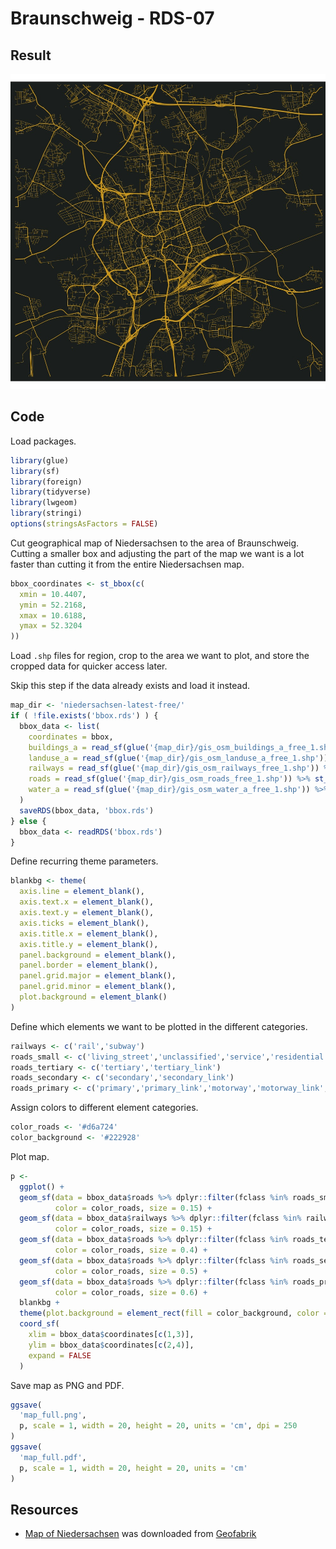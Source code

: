 Braunschweig - RDS-07
================

## Result

![Map](map_large.jpg)

## Code

Load packages.

``` r
library(glue)
library(sf)
library(foreign)
library(tidyverse)
library(lwgeom)
library(stringi)
options(stringsAsFactors = FALSE)
```

Cut geographical map of Niedersachsen to the area of Braunschweig.
Cutting a smaller box and adjusting the part of the map we want is a lot
faster than cutting it from the entire Niedersachsen map.

``` r
bbox_coordinates <- st_bbox(c(
  xmin = 10.4407,
  ymin = 52.2168,
  xmax = 10.6188,
  ymax = 52.3204
))
```

Load `.shp` files for region, crop to the area we want to plot, and
store the cropped data for quicker access later.

Skip this step if the data already exists and load it instead.

``` r
map_dir <- 'niedersachsen-latest-free/'
if ( !file.exists('bbox.rds') ) {
  bbox_data <- list(
    coordinates = bbox,
    buildings_a = read_sf(glue('{map_dir}/gis_osm_buildings_a_free_1.shp')) %>% st_crop(bbox_coordinates),
    landuse_a = read_sf(glue('{map_dir}/gis_osm_landuse_a_free_1.shp')) %>% st_crop(bbox_coordinates),
    railways = read_sf(glue('{map_dir}/gis_osm_railways_free_1.shp')) %>% st_crop(bbox_coordinates),
    roads = read_sf(glue('{map_dir}/gis_osm_roads_free_1.shp')) %>% st_crop(bbox_coordinates),
    water_a = read_sf(glue('{map_dir}/gis_osm_water_a_free_1.shp')) %>% st_crop(bbox_coordinates)
  )
  saveRDS(bbox_data, 'bbox.rds')
} else {
  bbox_data <- readRDS('bbox.rds')
}
```

Define recurring theme parameters.

``` r
blankbg <- theme(
  axis.line = element_blank(),
  axis.text.x = element_blank(),
  axis.text.y = element_blank(),
  axis.ticks = element_blank(),
  axis.title.x = element_blank(),
  axis.title.y = element_blank(),
  panel.background = element_blank(),
  panel.border = element_blank(),
  panel.grid.major = element_blank(),
  panel.grid.minor = element_blank(),
  plot.background = element_blank()
)
```

Define which elements we want to be plotted in the different categories.

``` r
railways <- c('rail','subway')
roads_small <- c('living_street','unclassified','service','residential')
roads_tertiary <- c('tertiary','tertiary_link')
roads_secondary <- c('secondary','secondary_link')
roads_primary <- c('primary','primary_link','motorway','motorway_link','trunk','trunk_link')
```

Assign colors to different element categories.

``` r
color_roads <- '#d6a724'
color_background <- '#222928'
```

Plot map.

``` r
p <-
  ggplot() +
  geom_sf(data = bbox_data$roads %>% dplyr::filter(fclass %in% roads_small),
          color = color_roads, size = 0.15) +
  geom_sf(data = bbox_data$railways %>% dplyr::filter(fclass %in% railways),
          color = color_roads, size = 0.15) +
  geom_sf(data = bbox_data$roads %>% dplyr::filter(fclass %in% roads_tertiary),
          color = color_roads, size = 0.4) +
  geom_sf(data = bbox_data$roads %>% dplyr::filter(fclass %in% roads_secondary),
          color = color_roads, size = 0.5) +
  geom_sf(data = bbox_data$roads %>% dplyr::filter(fclass %in% roads_primary),
          color = color_roads, size = 0.6) +
  blankbg +
  theme(plot.background = element_rect(fill = color_background, color = NA)) +
  coord_sf(
    xlim = bbox_data$coordinates[c(1,3)],
    ylim = bbox_data$coordinates[c(2,4)],
    expand = FALSE
  )
```

Save map as PNG and PDF.

``` r
ggsave(
  'map_full.png',
  p, scale = 1, width = 20, height = 20, units = 'cm', dpi = 250
)
ggsave(
  'map_full.pdf',
  p, scale = 1, width = 20, height = 20, units = 'cm'
)
```

## Resources

-   [Map of
    Niedersachsen](http://download.geofabrik.de/europe/germany/niedersachsen.html)
    was downloaded from [Geofabrik](https://www.geofabrik.de)
